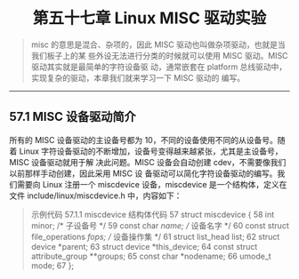 # <center> 第五十七章 Linux MISC 驱动实验
>misc 的意思是混合、杂项的，因此 MISC 驱动也叫做杂项驱动，也就是当我们板子上的某
些外设无法进行分类的时候就可以使用 MISC 驱动。MISC 驱动其实就是最简单的字符设备驱
动，通常嵌套在 platform 总线驱动中，实现复杂的驱动，本章我们就来学习一下 MISC 驱动的
编写。
---
## 57.1 MISC 设备驱动简介
所有的 MISC 设备驱动的主设备号都为 10，不同的设备使用不同的从设备号。随着 Linux
字符设备驱动的不断增加，设备号变得越来越紧张，尤其是主设备号，MISC 设备驱动就用于解
决此问题。MISC 设备会自动创建 cdev，不需要像我们以前那样手动创建，因此采用 MISC 设
备驱动可以简化字符设备驱动的编写。我们需要向 Linux 注册一个 miscdevice 设备，miscdevice
是一个结构体，定义在文件 include/linux/miscdevice.h 中，内容如下：   

>示例代码 57.1.1 miscdevice 结构体代码
57 struct miscdevice {
58 int minor; /* 子设备号 */
59 const char *name; /* 设备名字 */
60 const struct file_operations *fops; /* 设备操作集 */
61 struct list_head list;
62 struct device *parent;
63 struct device *this_device;
64 const struct attribute_group **groups;
65 const char *nodename;
66 umode_t mode;
67 };



